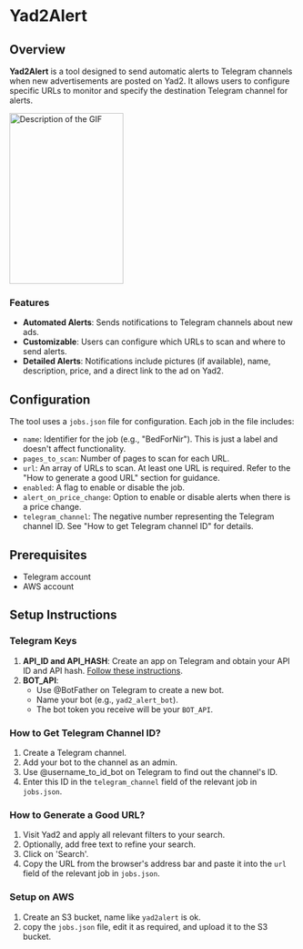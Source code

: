 # Yad2Alert

## Overview
**Yad2Alert** is a tool designed to send automatic alerts to Telegram channels when new advertisements are posted on Yad2. It allows users to configure specific URLs to monitor and specify the destination Telegram channel for alerts.

<img src="Screen-Recording.gif" width="200" height="300" alt="Description of the GIF">


### Features
- **Automated Alerts**: Sends notifications to Telegram channels about new ads.
- **Customizable**: Users can configure which URLs to scan and where to send alerts.
- **Detailed Alerts**: Notifications include pictures (if available), name, description, price, and a direct link to the ad on Yad2.

## Configuration
The tool uses a `jobs.json` file for configuration. Each job in the file includes:

- `name`: Identifier for the job (e.g., "BedForNir"). This is just a label and doesn't affect functionality.
- `pages_to_scan`: Number of pages to scan for each URL.
- `url`: An array of URLs to scan. At least one URL is required. Refer to the "How to generate a good URL" section for guidance.
- `enabled`: A flag to enable or disable the job.
- `alert_on_price_change`: Option to enable or disable alerts when there is a price change.
- `telegram_channel`: The negative number representing the Telegram channel ID. See "How to get Telegram channel ID" for details.

## Prerequisites
- Telegram account
- AWS account

## Setup Instructions

### Telegram Keys
1. **API_ID and API_HASH**: Create an app on Telegram and obtain your API ID and API hash. [Follow these instructions](https://core.telegram.org/api/obtaining_api_id).
2. **BOT_API**: 
   - Use @BotFather on Telegram to create a new bot.
   - Name your bot (e.g., `yad2_alert_bot`).
   - The bot token you receive will be your `BOT_API`.


### How to Get Telegram Channel ID?
1. Create a Telegram channel.
2. Add your bot to the channel as an admin.
3. Use @username_to_id_bot on Telegram to find out the channel's ID.
4. Enter this ID in the `telegram_channel` field of the relevant job in `jobs.json`.

### How to Generate a Good URL?
1. Visit Yad2 and apply all relevant filters to your search.
2. Optionally, add free text to refine your search.
3. Click on 'Search'.
4. Copy the URL from the browser's address bar and paste it into the `url` field of the relevant job in `jobs.json`.


### Setup on AWS
1. Create an S3 bucket, name like `yad2alert` is ok.
2. copy the `jobs.json` file, edit it as required, and upload it to the S3 bucket.